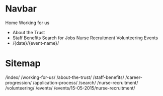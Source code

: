 # Navbar

Home
Working for us
  - About the Trust
  - Staff Benefits
Search for Jobs
Nurse Recruitment
Volunteering
Events
  - /{date}/{event-name}/

# Sitemap

/index/
/working-for-us/
  /about-the-trust/
  /staff-benefits/
  /career-progression/
  /application-process/
/search/
/nurse-recruitment/
/volunteering/
/events/
  /events/15-05-2015/nurse-recruitment/
